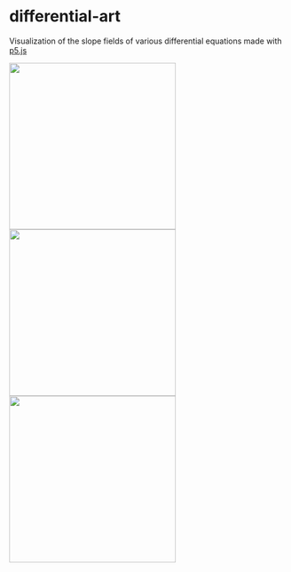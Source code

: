 # differential-art
Visualization of the slope fields of various differential equations made with [p5.js](https://p5js.org/)

<div>
<img src="https://github.com/daanklijn/differential-art/raw/master/results/differential1.gif" width="300px">
<img src="https://github.com/daanklijn/differential-art/raw/master/results/differential2.gif" width="300px">
<img src="https://github.com/daanklijn/differential-art/raw/master/results/differential4.gif" width="300px">
</div>

